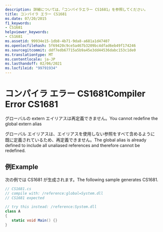 ```yaml
---
description: 詳細については、「コンパイラエラー CS1681」を参照してください。
title: コンパイラ エラー CS1681
ms.date: 07/20/2015
f1_keywords:
- CS1681
helpviewer_keywords:
- CS1681
ms.assetid: 99934e15-1db8-4b71-9da8-a681a1d47407
ms.openlocfilehash: 5f69420c9ce5a467b3209bc4dfad6eb49f174246
ms.sourcegitcommit: ddf7edb67715a5b9a45e3dd44536dabc153c1de0
ms.translationtype: MT
ms.contentlocale: ja-JP
ms.lasthandoff: 02/06/2021
ms.locfileid: "99791934"
---
```

# <a name="compiler-error-cs1681"></a><span data-ttu-id="fbedb-103">コンパイラ エラー CS1681</span><span class="sxs-lookup"><span data-stu-id="fbedb-103">Compiler Error CS1681</span></span>

<span data-ttu-id="fbedb-104">グローバルの extern エイリアスは再定義できません。</span><span class="sxs-lookup"><span data-stu-id="fbedb-104">You cannot redefine the global extern alias</span></span>  
  
 <span data-ttu-id="fbedb-105">グローバル エイリアスは、エイリアスを使用しない参照をすべて含めるように既に定義されているため、再定義できません。</span><span class="sxs-lookup"><span data-stu-id="fbedb-105">The global alias is already defined to include all unaliased references and therefore cannot be redefined.</span></span>  
  
## <a name="example"></a><span data-ttu-id="fbedb-106">例</span><span class="sxs-lookup"><span data-stu-id="fbedb-106">Example</span></span>  

 <span data-ttu-id="fbedb-107">次の例では CS1681 が生成されます。</span><span class="sxs-lookup"><span data-stu-id="fbedb-107">The following sample generates CS1681.</span></span>  
  
```csharp  
// CS1681.cs  
// compile with: /reference:global=System.dll  
// CS1681 expected  
  
// try this instead: /reference:System.dll  
class A  
{  
   static void Main() {}  
}  
```
